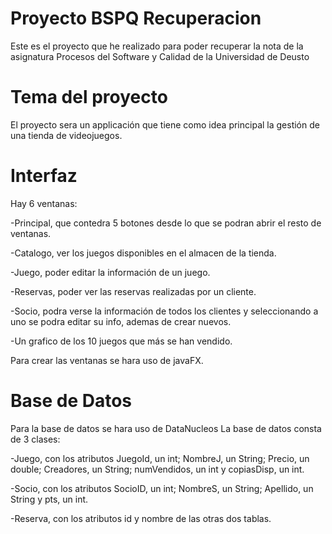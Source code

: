 # Proyecto BSPQ Recuperacion
Este es el proyecto que he realizado para poder recuperar la nota de la asignatura Procesos del Software y Calidad de la Universidad de Deusto

# Tema del proyecto
El proyecto sera un applicación que tiene como idea principal la gestión de una tienda de videojuegos.

# Interfaz
Hay 6 ventanas:

  -Principal, que contedra 5 botones desde lo que se podran abrir el resto de ventanas.
  
  -Catalogo, ver los juegos disponibles en el almacen de la tienda.
  
  -Juego, poder editar la información de un juego.
  
  -Reservas, poder ver las reservas realizadas por un cliente.
  
  -Socio, podra verse la información de todos los clientes y seleccionando a uno se podra editar su info, ademas de crear nuevos.
  
  -Un grafico de los 10 juegos que más se han vendido.
  
  
Para crear las ventanas se hara uso de javaFX.

# Base de Datos
Para la base de datos se hara uso de DataNucleos
La base de datos consta de 3 clases:

  -Juego, con los atributos JuegoId, un int; NombreJ, un String; Precio, un double; Creadores, un String; numVendidos, un int y copiasDisp, un int.
  
  -Socio, con los atributos SocioID, un int; NombreS, un String; Apellido, un String y pts, un int.
  
  -Reserva, con los atributos id y nombre de las otras dos tablas.

